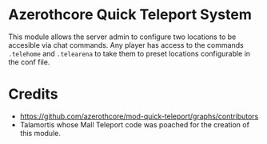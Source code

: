 # Azerothcore Quick Teleport System

This module allows the server admin to configure two locations to be accesible via chat commands.
Any player has access to the commands `.telehome` and `.telearena` to take them to preset locations configurable
in the conf file.

# Credits

- https://github.com/azerothcore/mod-quick-teleport/graphs/contributors
- Talamortis whose Mall Teleport code was poached for the creation of this module.
